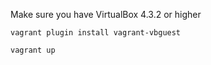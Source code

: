 Make sure you have VirtualBox 4.3.2 or higher

    vagrant plugin install vagrant-vbguest

    vagrant up
